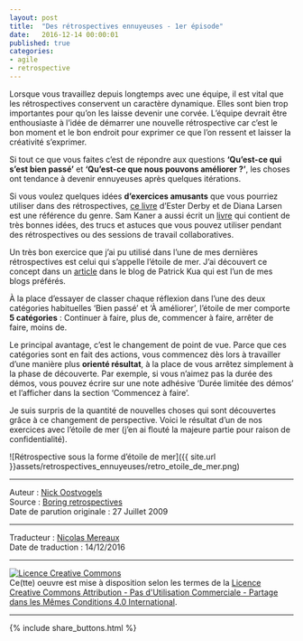 ```yaml
---
layout: post
title:  "Des rétrospectives ennuyeuses - 1er épisode"
date:   2016-12-14 00:00:01
published: true
categories: 
- agile
- retrospective
---
```


Lorsque vous travaillez depuis longtemps avec une équipe, il est vital que les rétrospectives conservent un caractère dynamique.
Elles sont bien trop importantes pour qu’on les laisse devenir une corvée. L’équipe devrait être enthousiaste à l’idée de démarrer une nouvelle rétrospective car c’est le bon moment et le bon endroit pour exprimer ce que l’on ressent et laisser la créativité s’exprimer.

Si tout ce que vous faites c’est de répondre aux questions **‘Qu’est-ce qui s’est bien passé’** et **‘Qu’est-ce que nous pouvons améliorer ?’**, les choses ont tendance à devenir ennuyeuses après quelques itérations.

Si vous voulez quelques idées **d’exercices amusants** que vous pourriez utiliser dans des rétrospectives, [ce livre](http://www.amazon.com/Agile-Retrospectives-Making-Teams-Great/dp/0977616649) d’Ester Derby et de Diana Larsen est une référence du genre. Sam Kaner a aussi écrit un [livre](http://www.infoq.com/articles/facilitators-guide-book-review) qui contient de très bonnes idées, des trucs et astuces que vous pouvez utiliser pendant des rétrospectives ou des sessions de travail collaboratives.

Un très bon exercice que j’ai pu utilisé dans l’une de mes dernières rétrospectives est celui qui s’appelle l’étoile de mer.
J’ai découvert ce concept dans un [article](http://www.thekua.com/rant/2006/03/the-retrospective-starfish/) dans le blog de Patrick Kua qui est l’un de mes blogs préférés.

À la place d’essayer de classer chaque réflexion dans l’une des deux catégories habituelles ‘Bien passé’ et ‘À améliorer’, l’étoile de mer comporte **5 catégories** : Continuer à faire, plus de, commencer à faire, arrêter de faire, moins de. 

Le principal avantage, c’est le changement de point de vue. Parce que ces catégories sont en fait des actions, vous commencez dès lors à travailler d’une manière plus **orienté résultat**, à la place de vous arrêtez simplement à la phase de découverte. Par exemple, si vous n’aimez pas la durée des démos, vous pouvez écrire sur une note adhésive ‘Durée limitée des démos’ et l’afficher dans la section ‘Commencez à faire’.

Je suis surpris de la quantité de nouvelles choses qui sont découvertes grâce à ce changement de perspective.
Voici le résultat d’un de nos exercices avec l’étoile de mer (j’en ai flouté la majeure partie pour raison de confidentialité).

![Rétrospective sous la forme d’étoile de mer]({{ site.url }}assets/retrospectives_ennuyeuses/retro_etoile_de_mer.png)


---
Auteur : [Nick Oostvogels](https://skycoach.be/ss/)  
Source : [Boring retrospectives](https://skycoach.be/2009/07/27/boring-retrospectives/)  
Date de parution originale : 27 Juillet 2009  

---
Traducteur : [Nicolas Mereaux](http://www.les-traducteurs-agiles.org/traducteurs/)  
Date de traduction : 14/12/2016  

---

<a rel="license" href="http://creativecommons.org/licenses/by-nc-sa/4.0/"><img alt="Licence Creative Commons" style="border-width:0" src="http://i.creativecommons.org/l/by-nc-sa/4.0/88x31.png" /></a><br />Ce(tte) oeuvre est mise à disposition selon les termes de la <a rel="license" href="http://creativecommons.org/licenses/by-nc-sa/4.0/">Licence Creative Commons Attribution - Pas d'Utilisation Commerciale - Partage dans les Mêmes Conditions 4.0 International</a>.

---

{% include share_buttons.html %}


